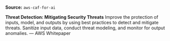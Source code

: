 **Source:** `aws-caf-for-ai`

**Threat Detection: Mitigating Security Threats**
Improve the protection of inputs, model, and outputs by using best practices to detect and mitigate threats. Sanitize input data, conduct threat modeling, and monitor for output anomalies. — AWS Whitepaper
